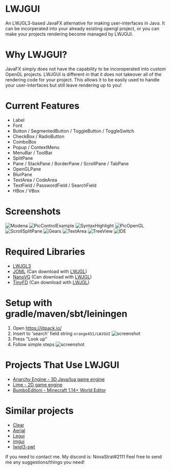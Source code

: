 # LWJGUI
An LWJGL3-based JavaFX alternative for making user-interfaces in Java. It can be incorperated into your already existing opengl project, or you can make your projects rendering become managed by LWJGUI.

# Why LWJGUI?
JavaFX simply does not have the capability to be incoroperated into custom OpenGL projects. LWJGUI is different in that it does not takeover all of the rendering code for your project. This allows it to be easily used to handle your user-interfaces but still leave rendering up to you!

# Current Features
- Label
- Font
- Button / SegmentedButton / ToggleButton / ToggleSwitch
- CheckBox / RadioButton
- ComboBox
- Popup / ContextMenu
- MenuBar / ToolBar
- SplitPane
- Pane / StackPane / BorderPane / ScrollPane / TabPane
- OpenGLPane
- BlurPane
- TextArea / CodeArea
- TextField / PasswordField / SearchField
- HBox / VBox

# Screenshots
![Modena](http://magaimg.net/img/7gkq.png)
![PicControlExample](http://magaimg.net/img/9lb8.png)
![SyntaxHighlight](http://magaimg.net/img/9lb5.png)
![PicOpenGL](http://magaimg.net/img/7utn.png)
![ScrollSplitPane](https://i.imgur.com/EKVvWdP.png)
![Gears](http://magaimg.net/img/7ux5.png)
![TextArea](http://magaimg.net/img/9lb6.png)
![TreeView](http://magaimg.net/img/a20c.png)
![IDE](http://magaimg.net/img/7upi.png)

# Required Libraries
- [LWJGL3](https://www.lwjgl.org/)
- [JOML](https://github.com/JOML-CI/JOML) (Can download with [LWJGL](https://www.lwjgl.org/customize))
- [NanoVG](https://github.com/memononen/nanovg) (Can download with [LWJGL](https://www.lwjgl.org/customize))
- [TinyFD](https://github.com/native-toolkit/tinyfiledialogs) (Can download with [LWJGL](https://www.lwjgl.org/customize))

# Setup with gradle/maven/sbt/leiningen
1. Open https://jitpack.io/
2. Insert to 'search' field string `orange451/LWJGUI`
![screenshot](https://i.imgur.com/yq5SHBH.png "screenshot")
3. Press "Look up"
4. Follow simple steps
![screenshot](https://i.imgur.com/pTpsNKv.png "screenshot")

# Projects That Use LWJGUI
- [Anarchy Engine - 3D Java/lua game engine](https://github.com/orange451/AnarchyEngine)
- [Lime - 2D game engine](https://github.com/cozmic185/Lime)
- [BumboEditoni - Minecraft 1.14+ World Editor](https://github.com/DaNetNavern0/BumboEditoni)

# Similar projects
- [Clear](https://github.com/SkyAphid/Clear/)
- [Aerial](https://github.com/LacombeJ/Aerial)
- [Legui](https://github.com/LiquidEngine/legui)
- [imgui](https://github.com/kotlin-graphics/imgui)
- [lwjgl3-swt](https://github.com/LWJGLX/lwjgl3-swt)

If you need to contact me. My discord is: NovaStrat#2111
Feel free to send me any suggestions/things you need!

